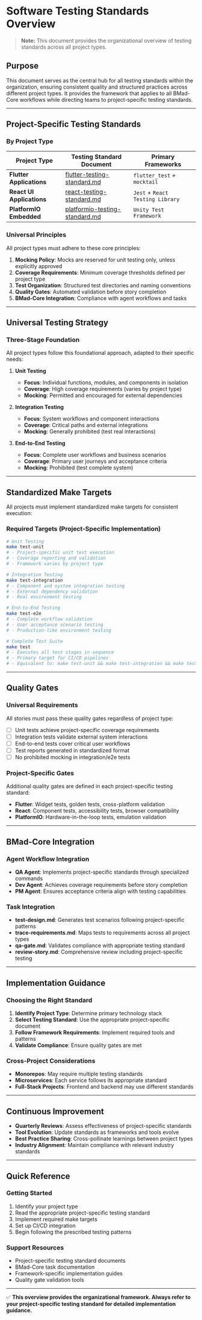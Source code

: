 # Software Testing Standards Overview

> **Note:** This document provides the organizational overview of testing standards across all project types.

## Purpose

This document serves as the central hub for all testing standards within the organization, ensuring consistent quality and structured practices across different project types. It provides the framework that applies to all BMad-Core workflows while directing teams to project-specific testing standards.

---

## Project-Specific Testing Standards

### By Project Type

| Project Type | Testing Standard Document | Primary Frameworks |
|--------------|---------------------------|-------------------|
| **Flutter Applications** | [flutter-testing-standard.md](flutter-testing-standard.md) | `flutter_test` + `mocktail` |
| **React UI Applications** | [react-testing-standard.md](react-testing-standard.md) | `Jest` + `React Testing Library` |
| **PlatformIO Embedded** | [platformio-testing-standard.md](platformio-testing-standard.md) | `Unity Test Framework` |

### Universal Principles

All project types must adhere to these core principles:

1. **Mocking Policy**: Mocks are reserved for unit testing only, unless explicitly approved
2. **Coverage Requirements**: Minimum coverage thresholds defined per project type
3. **Test Organization**: Structured test directories and naming conventions
4. **Quality Gates**: Automated validation before story completion
5. **BMad-Core Integration**: Compliance with agent workflows and tasks

---

## Universal Testing Strategy

### Three-Stage Foundation

All project types follow this foundational approach, adapted to their specific needs:

1. **Unit Testing**
   - **Focus**: Individual functions, modules, and components in isolation
   - **Coverage**: High coverage requirements (varies by project type)
   - **Mocking**: Permitted and encouraged for external dependencies

2. **Integration Testing**
   - **Focus**: System workflows and component interactions
   - **Coverage**: Critical paths and external integrations
   - **Mocking**: Generally prohibited (test real interactions)

3. **End-to-End Testing**
   - **Focus**: Complete user workflows and business scenarios
   - **Coverage**: Primary user journeys and acceptance criteria
   - **Mocking**: Prohibited (test complete system)

---

## Standardized Make Targets

All projects must implement standardized make targets for consistent execution:

### Required Targets (Project-Specific Implementation)

```bash
# Unit Testing
make test-unit
# - Project-specific unit test execution
# - Coverage reporting and validation
# - Framework varies by project type

# Integration Testing
make test-integration
# - Component and system integration testing
# - External dependency validation
# - Real environment testing

# End-to-End Testing
make test-e2e
# - Complete workflow validation
# - User acceptance scenario testing
# - Production-like environment testing

# Complete Test Suite
make test
# - Executes all test stages in sequence
# - Primary target for CI/CD pipelines
# - Equivalent to: make test-unit && make test-integration && make test-e2e
```

---

## Quality Gates

### Universal Requirements

All stories must pass these quality gates regardless of project type:

- [ ] Unit tests achieve project-specific coverage requirements
- [ ] Integration tests validate external system interactions
- [ ] End-to-end tests cover critical user workflows
- [ ] Test reports generated in standardized format
- [ ] No prohibited mocking in integration/e2e tests

### Project-Specific Gates

Additional quality gates are defined in each project-specific testing standard:

- **Flutter**: Widget tests, golden tests, cross-platform validation
- **React**: Component tests, accessibility tests, browser compatibility
- **PlatformIO**: Hardware-in-the-loop tests, emulation validation

---

## BMad-Core Integration

### Agent Workflow Integration

- **QA Agent**: Implements project-specific standards through specialized commands
- **Dev Agent**: Achieves coverage requirements before story completion
- **PM Agent**: Ensures acceptance criteria align with testing capabilities

### Task Integration

- **test-design.md**: Generates test scenarios following project-specific patterns
- **trace-requirements.md**: Maps tests to requirements across all project types
- **qa-gate.md**: Validates compliance with appropriate testing standard
- **review-story.md**: Comprehensive review including project-specific testing

---

## Implementation Guidance

### Choosing the Right Standard

1. **Identify Project Type**: Determine primary technology stack
2. **Select Testing Standard**: Use the appropriate project-specific document
3. **Follow Framework Requirements**: Implement required tools and patterns
4. **Validate Compliance**: Ensure quality gates are met

### Cross-Project Considerations

- **Monorepos**: May require multiple testing standards
- **Microservices**: Each service follows its appropriate standard
- **Full-Stack Projects**: Frontend and backend may use different standards

---

## Continuous Improvement

- **Quarterly Reviews**: Assess effectiveness of project-specific standards
- **Tool Evolution**: Update standards as frameworks and tools evolve
- **Best Practice Sharing**: Cross-pollinate learnings between project types
- **Industry Alignment**: Maintain compliance with relevant industry standards

---

## Quick Reference

### Getting Started

1. Identify your project type
2. Read the appropriate project-specific testing standard
3. Implement required make targets
4. Set up CI/CD integration
5. Begin following the prescribed testing patterns

### Support Resources

- Project-specific testing standard documents
- BMad-Core task documentation
- Framework-specific implementation guides
- Quality gate validation tools

---

✅ **This overview provides the organizational framework. Always refer to your project-specific testing standard for detailed implementation guidance.**
